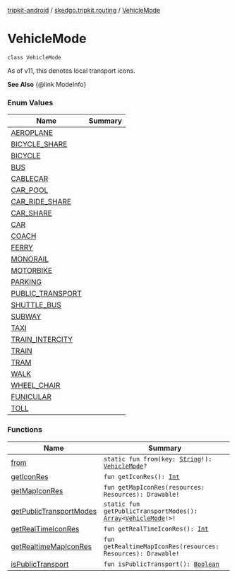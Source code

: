[tripkit-android](../../index.md) / [skedgo.tripkit.routing](../index.md) / [VehicleMode](./index.md)

# VehicleMode

`class VehicleMode`

As of v11, this denotes local transport icons.

**See Also**
{@link ModeInfo}

### Enum Values

| Name | Summary |
|---|---|
| [AEROPLANE](-a-e-r-o-p-l-a-n-e.md) |  |
| [BICYCLE_SHARE](-b-i-c-y-c-l-e_-s-h-a-r-e.md) |  |
| [BICYCLE](-b-i-c-y-c-l-e.md) |  |
| [BUS](-b-u-s.md) |  |
| [CABLECAR](-c-a-b-l-e-c-a-r.md) |  |
| [CAR_POOL](-c-a-r_-p-o-o-l.md) |  |
| [CAR_RIDE_SHARE](-c-a-r_-r-i-d-e_-s-h-a-r-e.md) |  |
| [CAR_SHARE](-c-a-r_-s-h-a-r-e.md) |  |
| [CAR](-c-a-r.md) |  |
| [COACH](-c-o-a-c-h.md) |  |
| [FERRY](-f-e-r-r-y.md) |  |
| [MONORAIL](-m-o-n-o-r-a-i-l.md) |  |
| [MOTORBIKE](-m-o-t-o-r-b-i-k-e.md) |  |
| [PARKING](-p-a-r-k-i-n-g.md) |  |
| [PUBLIC_TRANSPORT](-p-u-b-l-i-c_-t-r-a-n-s-p-o-r-t.md) |  |
| [SHUTTLE_BUS](-s-h-u-t-t-l-e_-b-u-s.md) |  |
| [SUBWAY](-s-u-b-w-a-y.md) |  |
| [TAXI](-t-a-x-i.md) |  |
| [TRAIN_INTERCITY](-t-r-a-i-n_-i-n-t-e-r-c-i-t-y.md) |  |
| [TRAIN](-t-r-a-i-n.md) |  |
| [TRAM](-t-r-a-m.md) |  |
| [WALK](-w-a-l-k.md) |  |
| [WHEEL_CHAIR](-w-h-e-e-l_-c-h-a-i-r.md) |  |
| [FUNICULAR](-f-u-n-i-c-u-l-a-r.md) |  |
| [TOLL](-t-o-l-l.md) |  |

### Functions

| Name | Summary |
|---|---|
| [from](from.md) | `static fun from(key: `[`String`](https://kotlinlang.org/api/latest/jvm/stdlib/kotlin/-string/index.html)`!): `[`VehicleMode`](./index.md)`?` |
| [getIconRes](get-icon-res.md) | `fun getIconRes(): `[`Int`](https://kotlinlang.org/api/latest/jvm/stdlib/kotlin/-int/index.html) |
| [getMapIconRes](get-map-icon-res.md) | `fun getMapIconRes(resources: Resources): Drawable!` |
| [getPublicTransportModes](get-public-transport-modes.md) | `static fun getPublicTransportModes(): `[`Array`](https://kotlinlang.org/api/latest/jvm/stdlib/kotlin/-array/index.html)`<`[`VehicleMode`](./index.md)`!>!` |
| [getRealTimeIconRes](get-real-time-icon-res.md) | `fun getRealTimeIconRes(): `[`Int`](https://kotlinlang.org/api/latest/jvm/stdlib/kotlin/-int/index.html) |
| [getRealtimeMapIconRes](get-realtime-map-icon-res.md) | `fun getRealtimeMapIconRes(resources: Resources): Drawable!` |
| [isPublicTransport](is-public-transport.md) | `fun isPublicTransport(): `[`Boolean`](https://kotlinlang.org/api/latest/jvm/stdlib/kotlin/-boolean/index.html) |

